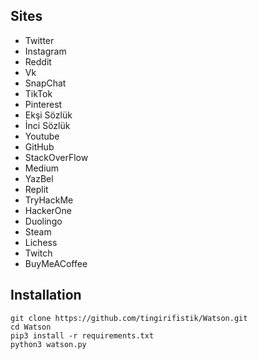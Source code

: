 <h2>Sites</h2>

* Twitter<br>
* Instagram<br>
* Reddit<br>
* Vk<br>
* SnapChat<br>
* TikTok<br>
* Pinterest<br>
* Ekşi Sözlük<br>
* İnci Sözlük<br>
* Youtube<br>
* GitHub<br>
* StackOverFlow<br>
* Medium<br>
* YazBel<br>
* Replit<br>
* TryHackMe<br>
* HackerOne<br>
* Duolingo<br>
* Steam<br>
* Lichess<br>
* Twitch<br>
* BuyMeACoffee


<h2>Installation</h2>

```
git clone https://github.com/tingirifistik/Watson.git
cd Watson
pip3 install -r requirements.txt
python3 watson.py
```
